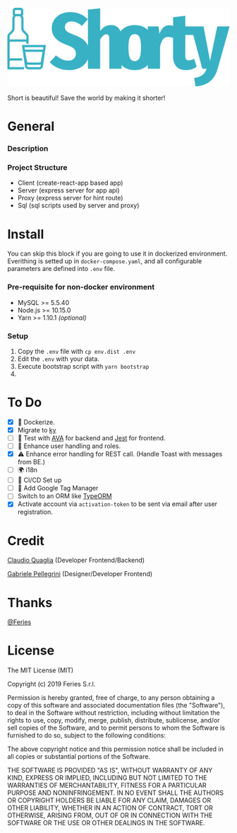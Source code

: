 ![Shorty Logo](./client/public/img/logo.svg)

Short is beautiful! Save the world by making it shorter!

# General
### Description

### Project Structure
- Client (create-react-app based app)
- Server (express server for app api)
- Proxy (express server for hint route)
- Sql (sql scripts used by server and proxy)

# Install
You can skip this block if you are going to use it in dockerized environment. Everithing is setted up in `docker-compose.yaml`, 
and all configurable parameters are defined into `.env` file.

### Pre-requisite for non-docker environment 
- MySQL >= 5.5.40
- Node.js >= 10.15.0
- Yarn >= 1.10.1 *(optional)*

### Setup
1. Copy the `.env` file with `cp env.dist .env`
2. Edit the `.env` with your data.
3. Execute bootstrap script with `yarn bootstrap`
4. 

# To Do
- [X] 🐳 Dockerize.
- [X] Migrate to [ky](https://github.com/sindresorhus/ky)
- [ ] 🚦️ Test with [AVA](https://github.com/avajs/ava) for backend and [Jest](https://github.com/facebook/jest) for frontend. 
- [ ] 🚨 Enhance user handling and roles.
- [X] ⚠️ Enhance error handling for REST call. (Handle Toast with messages from BE.)
- [ ] 🌍 i18n
- [ ] 🚀 CI/CD Set up
- [ ] 🤖 Add Google Tag Manager
- [ ] Switch to an ORM like [TypeORM]()
- [X] Activate account via `activation-token` to be sent via email after user registration.

# Credit

[Claudio Quaglia](https://github.com/claudioquaglia) (Developer Frontend/Backend)

[Gabriele Pellegrini](https://github.com/gabrielepellegrini) (Designer/Developer Frontend)


# Thanks
[@Feries](https://www.feries.it)

# License
The MIT License (MIT)

Copyright (c) 2019 Feries S.r.l.

Permission is hereby granted, free of charge, to any person obtaining a copy of this software and associated documentation files (the "Software"), to deal in the Software without restriction, including without limitation the rights to use, copy, modify, merge, publish, distribute, sublicense, and/or sell copies of the Software, and to permit persons to whom the Software is furnished to do so, subject to the following conditions:

The above copyright notice and this permission notice shall be included in all copies or substantial portions of the Software.

THE SOFTWARE IS PROVIDED "AS IS", WITHOUT WARRANTY OF ANY KIND, EXPRESS OR IMPLIED, INCLUDING BUT NOT LIMITED TO THE WARRANTIES OF MERCHANTABILITY, FITNESS FOR A PARTICULAR PURPOSE AND NONINFRINGEMENT. IN NO EVENT SHALL THE AUTHORS OR COPYRIGHT HOLDERS BE LIABLE FOR ANY CLAIM, DAMAGES OR OTHER LIABILITY, WHETHER IN AN ACTION OF CONTRACT, TORT OR OTHERWISE, ARISING FROM, OUT OF OR IN CONNECTION WITH THE SOFTWARE OR THE USE OR OTHER DEALINGS IN THE SOFTWARE.
